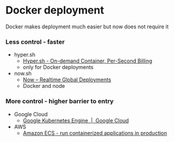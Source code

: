 # Docker deployment

Docker makes deployment much easier but now does not require it

### Less control - faster

* hyper.sh
  * [Hyper.sh - On-demand Container, Per-Second Billing](https://hyper.sh/)
  * only for Docker deployments
* now.sh
  * [Now – Realtime Global Deployments](https://zeit.co/now)
  * Docker and node

### More control - higher barrier to entry

* Google Cloud
  * [Google Kubernetes Engine  |  Google Cloud](https://cloud.google.com/kubernetes-engine/)
* AWS
  * [Amazon ECS - run containerized applications in production](https://aws.amazon.com/ecs/)
